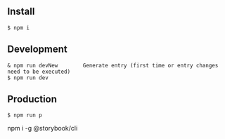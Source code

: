 ## Install
```$xslt
$ npm i                        
```

## Development
```$xslt
& npm run devNew        Generate entry (first time or entry changes need to be executed)
$ npm run dev
```
## Production
```$xslt
$ npm run p         
```


npm i -g @storybook/cli